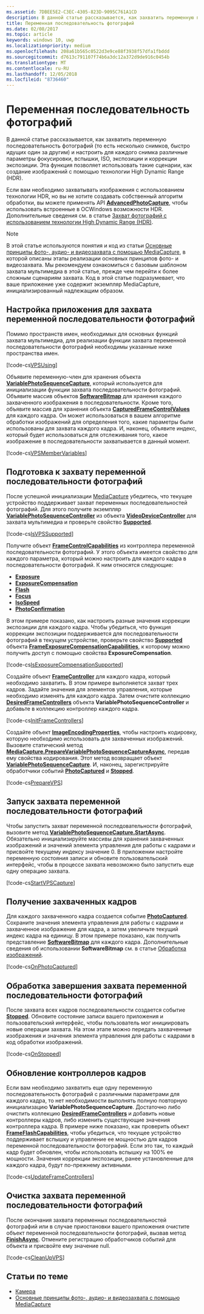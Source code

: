 ```yaml
---
ms.assetid: 7DBEE5E2-C3EC-4305-823D-9095C761A1CD
description: В данной статье рассказывается, как захватить переменную последовательность фотографий (то есть несколько снимков, быстро идущих один за другим) и настроить для каждого снимка различные параметры фокусировки, вспышки, ISO, экспозиции и коррекции экспозиции.
title: Переменная последовательность фотографий
ms.date: 02/08/2017
ms.topic: article
keywords: windows 10, uwp
ms.localizationpriority: medium
ms.openlocfilehash: 208a61b565c0522d3e9ce88f3938f57dfa1fbddd
ms.sourcegitcommit: d7613c791107f74b6a3dc12a372d9de916c0454b
ms.translationtype: MT
ms.contentlocale: ru-RU
ms.lasthandoff: 12/05/2018
ms.locfileid: "8736460"
---
```

# <a name="variable-photo-sequence"></a>Переменная последовательность фотографий



В данной статье рассказывается, как захватить переменную последовательность фотографий (то есть несколько снимков, быстро идущих один за другим) и настроить для каждого снимка различные параметры фокусировки, вспышки, ISO, экспозиции и коррекции экспозиции. Эта функция позволяет использовать такие сценарии, как создание изображений с помощью технологии High Dynamic Range (HDR).

Если вам необходимо захватывать изображения с использованием технологии HDR, но вы не хотите создавать собственный алгоритм обработки, вы можете применять API [**AdvancedPhotoCapture**](https://msdn.microsoft.com/library/windows/apps/mt181386), чтобы использовать встроенные в ОСWindows возможности HDR. Дополнительные сведения см. в статье [Захват фотографий с использованием технологии High Dynamic Range (HDR)](high-dynamic-range-hdr-photo-capture.md).

> [!NOTE] 
> В этой статье используются понятия и код из статьи [Основные принципы фото-, аудио- и видеозахвата с помощью MediaCapture](basic-photo-video-and-audio-capture-with-MediaCapture.md), в которой описаны этапы реализации основных принципов фото- и видеозахвата. Мы рекомендуем ознакомиться с базовым шаблоном захвата мультимедиа в этой статье, прежде чем перейти к более сложным сценариям захвата. Код в этой статье подразумевает, что ваше приложение уже содержит экземпляр MediaCapture, инициализированный надлежащим образом.

## <a name="set-up-your-app-to-use-variable-photo-sequence-capture"></a>Настройка приложения для захвата переменной последовательности фотографий

Помимо пространств имен, необходимых для основных функций захвата мультимедиа, для реализации функции захвата переменной последовательности фотографий необходимы указанные ниже пространства имен.

[!code-cs[VPSUsing](./code/BasicMediaCaptureWin10/cs/MainPage.xaml.cs#SnippetVPSUsing)]

Объявите переменную-член для хранения объекта [**VariablePhotoSequenceCapture**](https://msdn.microsoft.com/library/windows/apps/dn652564), который используется для инициализации функции захвата последовательности фотографий. Объявите массив объектов [**SoftwareBitmap**](https://msdn.microsoft.com/library/windows/apps/dn887358) для хранения каждого захваченного изображения в последовательности. Кроме того, объявите массив для хранения объекта [**CapturedFrameControlValues**](https://msdn.microsoft.com/library/windows/apps/dn608020) для каждого кадра. Он может использоваться в вашем алгоритме обработки изображений для определения того, какие параметры были использованы для захвата каждого кадра. И, наконец, объявите индекс, который будет использоваться для отслеживания того, какое изображение в последовательности захватывается в данный момент.

[!code-cs[VPSMemberVariables](./code/BasicMediaCaptureWin10/cs/MainPage.xaml.cs#SnippetVPSMemberVariables)]

## <a name="prepare-the-variable-photo-sequence-capture"></a>Подготовка к захвату переменной последовательности фотографий

После успешной инициализации [MediaCapture](capture-photos-and-video-with-mediacapture.md) убедитесь, что текущее устройство поддерживает захват переменных последовательностей фотографий. Для этого получите экземпляр [**VariablePhotoSequenceController**](https://msdn.microsoft.com/library/windows/apps/dn640573) из объекта [**VideoDeviceController**](https://msdn.microsoft.com/library/windows/apps/br226825) для захвата мультимедиа и проверьте свойство [**Supported**](https://msdn.microsoft.com/library/windows/apps/dn640580).

[!code-cs[IsVPSSupported](./code/BasicMediaCaptureWin10/cs/MainPage.xaml.cs#SnippetIsVPSSupported)]

Получите объект [**FrameControlCapabilities**](https://msdn.microsoft.com/library/windows/apps/dn652548) из контроллера переменной последовательности фотографий. У этого объекта имеется свойство для каждого параметра, который можно настроить для каждого кадра в последовательности фотографий. К ним относятся следующие:

-   [**Exposure**](https://msdn.microsoft.com/library/windows/apps/dn652552)
-   [**ExposureCompensation**](https://msdn.microsoft.com/library/windows/apps/dn652560)
-   [**Flash**](https://msdn.microsoft.com/library/windows/apps/dn652566)
-   [**Focus**](https://msdn.microsoft.com/library/windows/apps/dn652570)
-   [**IsoSpeed**](https://msdn.microsoft.com/library/windows/apps/dn652574)
-   [**PhotoConfirmation**](https://msdn.microsoft.com/library/windows/apps/dn652578)

В этом примере показано, как настроить разные значения коррекции экспозиции для каждого кадра. Чтобы убедиться, что функция коррекции экспозиции поддерживается для последовательности фотографий в текущем устройстве, проверьте свойство [**Supported**](https://msdn.microsoft.com/library/windows/apps/dn278905) объекта [**FrameExposureCompensationCapabilities**](https://msdn.microsoft.com/library/windows/apps/dn652628), к которому можно получить доступ с помощью свойства **ExposureCompensation**.

[!code-cs[IsExposureCompensationSupported](./code/BasicMediaCaptureWin10/cs/MainPage.xaml.cs#SnippetIsExposureCompensationSupported)]

Создайте объект [**FrameController**](https://msdn.microsoft.com/library/windows/apps/dn652582) для каждого кадра, который необходимо захватить. В этом примере выполняется захват трех кадров. Задайте значения для элементов управления, которые необходимо изменять для каждого кадра. Затем очистите коллекцию [**DesiredFrameControllers**](https://msdn.microsoft.com/library/windows/apps/dn640574) объекта **VariablePhotoSequenceController** и добавьте в коллекцию контроллер каждого кадра.

[!code-cs[InitFrameControllers](./code/BasicMediaCaptureWin10/cs/MainPage.xaml.cs#SnippetInitFrameControllers)]

Создайте объект [**ImageEncodingProperties**](https://msdn.microsoft.com/library/windows/apps/hh700993), чтобы настроить кодировку, которую необходимо использовать для захваченных изображений. Вызовите статический метод [**MediaCapture.PrepareVariablePhotoSequenceCaptureAsync**](https://msdn.microsoft.com/library/windows/apps/dn608097), передав ему свойства кодирования. Этот метод возвращает объект [**VariablePhotoSequenceCapture**](https://msdn.microsoft.com/library/windows/apps/dn652564). И, наконец, зарегистрируйте обработчики событий [**PhotoCaptured**](https://msdn.microsoft.com/library/windows/apps/dn652573) и [**Stopped**](https://msdn.microsoft.com/library/windows/apps/dn652585).

[!code-cs[PrepareVPS](./code/BasicMediaCaptureWin10/cs/MainPage.xaml.cs#SnippetPrepareVPS)]

## <a name="start-the-variable-photo-sequence-capture"></a>Запуск захвата переменной последовательности фотографий

Чтобы запустить захват переменной последовательности фотографий, вызовите метод [**VariablePhotoSequenceCapture.StartAsync**](https://msdn.microsoft.com/library/windows/apps/dn652577). Обязательно инициализируйте массивы для хранения захваченных изображений и значений элемента управления для работы с кадрами и присвойте текущему индексу значение 0. В приложении настройте переменную состояния записи и обновите пользовательский интерфейс, чтобы в процессе захвата невозможно было запустить еще одну операцию захвата.

[!code-cs[StartVPSCapture](./code/BasicMediaCaptureWin10/cs/MainPage.xaml.cs#SnippetStartVPSCapture)]

## <a name="receive-the-captured-frames"></a>Получение захваченных кадров

Для каждого захваченного кадра создается событие [**PhotoCaptured**](https://msdn.microsoft.com/library/windows/apps/dn652573). Сохраните значения элемента управления для работы с кадрами и захваченное изображение для кадра, а затем увеличьте текущий индекс кадра на единицу. В этом примере показано, как получить представление [**SoftwareBitmap**](https://msdn.microsoft.com/library/windows/apps/dn887358) для каждого кадра. Дополнительные сведения об использовании **SoftwareBitmap** см. в статье [Обработка изображений](imaging.md).

[!code-cs[OnPhotoCaptured](./code/BasicMediaCaptureWin10/cs/MainPage.xaml.cs#SnippetOnPhotoCaptured)]

## <a name="handle-the-completion-of-the-variable-photo-sequence-capture"></a>Обработка завершения захвата переменной последовательности фотографий

После захвата всех кадров последовательности создается событие [**Stopped**](https://msdn.microsoft.com/library/windows/apps/dn652585). Обновите состояние записи вашего приложения и пользовательский интерфейс, чтобы пользователь мог инициировать новые операции захвата. На этом этапе можно передать захваченные изображения и значения элемента управления для работы с кадрами в код обработки изображений.

[!code-cs[OnStopped](./code/BasicMediaCaptureWin10/cs/MainPage.xaml.cs#SnippetOnStopped)]

## <a name="update-frame-controllers"></a>Обновление контроллеров кадров

Если вам необходимо захватить еще одну переменную последовательность фотографий с различными параметрами для каждого кадра, то нет необходимости выполнять полную повторную инициализацию **VariablePhotoSequenceCapture**. Достаточно либо очистить коллекцию [**DesiredFrameControllers**](https://msdn.microsoft.com/library/windows/apps/dn640574) и добавить новые контроллеры кадров, либо изменить существующие значения контроллера кадра. В примере ниже показано, как проверить объект [**FrameFlashCapabilities**](https://msdn.microsoft.com/library/windows/apps/dn652657), чтобы убедиться, что текущее устройство поддерживает вспышку и управление ее мощностью для кадров переменной последовательности фотографий. Если это так, то каждый кадр будет обновлен, чтобы использовать вспышку на 100% ее мощности. Значения коррекции экспозиции, ранее установленные для каждого кадра, будут по-прежнему активными.

[!code-cs[UpdateFrameControllers](./code/BasicMediaCaptureWin10/cs/MainPage.xaml.cs#SnippetUpdateFrameControllers)]

## <a name="clean-up-the-variable-photo-sequence-capture"></a>Очистка захвата переменной последовательности фотографий

После окончания захвата переменных последовательностей фотографий или в случае приостановки вашего приложения очистите объект переменной последовательности фотографий, вызвав метод [**FinishAsync**](https://msdn.microsoft.com/library/windows/apps/dn652569). Отмените регистрацию обработчиков событий для объекта и присвойте ему значение null.

[!code-cs[CleanUpVPS](./code/BasicMediaCaptureWin10/cs/MainPage.xaml.cs#SnippetCleanUpVPS)]

## <a name="related-topics"></a>Статьи по теме

* [Камера](camera.md)
* [Основные принципы фото-, аудио- и видеозахвата с помощью MediaCapture](basic-photo-video-and-audio-capture-with-MediaCapture.md)
 

 




